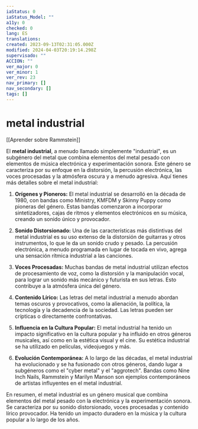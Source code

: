 ```yaml
---
iaStatus: 0
iaStatus_Model: ""
a11y: 0
checked: 0
lang: ES
translations: 
created: 2023-09-13T02:31:05.000Z
modified: 2024-04-03T20:19:14.298Z
supervisado: ""
ACCION: ""
ver_major: 0
ver_minor: 1
ver_rev: 23
nav_primary: []
nav_secondary: []
tags: []
---
```

# metal industrial

[[Aprender sobre Rammstein]]

El **metal industrial**, a menudo llamado simplemente "industrial", es un subgénero del metal que combina elementos del metal pesado con elementos de música electrónica y experimentación sonora. Este género se caracteriza por su enfoque en la distorsión, la percusión electrónica, las voces procesadas y la atmósfera oscura y a menudo agresiva. Aquí tienes más detalles sobre el metal industrial:

1. **Orígenes y Pioneros:** El metal industrial se desarrolló en la década de 1980, con bandas como Ministry, KMFDM y Skinny Puppy como pioneras del género. Estas bandas comenzaron a incorporar sintetizadores, cajas de ritmos y elementos electrónicos en su música, creando un sonido único y provocador.
    
2. **Sonido Distorsionado:** Una de las características más distintivas del metal industrial es su uso extenso de la distorsión de guitarras y otros instrumentos, lo que le da un sonido crudo y pesado. La percusión electrónica, a menudo programada en lugar de tocada en vivo, agrega una sensación rítmica industrial a las canciones.
    
3. **Voces Procesadas:** Muchas bandas de metal industrial utilizan efectos de procesamiento de voz, como la distorsión y la manipulación vocal, para lograr un sonido más mecánico y futurista en sus letras. Esto contribuye a la atmósfera única del género.
    
4. **Contenido Lírico:** Las letras del metal industrial a menudo abordan temas oscuros y provocativos, como la alienación, la política, la tecnología y la decadencia de la sociedad. Las letras pueden ser crípticas o directamente confrontativas.
    
5. **Influencia en la Cultura Popular:** El metal industrial ha tenido un impacto significativo en la cultura popular y ha influido en otros géneros musicales, así como en la estética visual y el cine. Su estética industrial se ha utilizado en películas, videojuegos y más.
    
6. **Evolución Contemporánea:** A lo largo de las décadas, el metal industrial ha evolucionado y se ha fusionado con otros géneros, dando lugar a subgéneros como el "cyber metal" y el "aggrotech". Bandas como Nine Inch Nails, Rammstein y Marilyn Manson son ejemplos contemporáneos de artistas influyentes en el metal industrial.
    

En resumen, el metal industrial es un género musical que combina elementos del metal pesado con la electrónica y la experimentación sonora. Se caracteriza por su sonido distorsionado, voces procesadas y contenido lírico provocador. Ha tenido un impacto duradero en la música y la cultura popular a lo largo de los años.